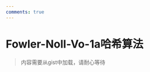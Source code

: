 ```yaml
---
comments: true
---
```

# Fowler-Noll-Vo-1a哈希算法
<style>
/* https://github.com/lonekorean/gist-syntax-themes */
@import url('https://cdn.rawgit.com/lonekorean/gist-syntax-themes/b737b139/stylesheets/tomorrow-night.css');
</style>

> 内容需要从gist中加载，请耐心等待  
<script src="https://gist.github.com/Ohto-Ai/cd4dae48c06588b4874947dc6f9c5fd7.js"></script>